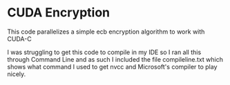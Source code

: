 # CUDA Encryption
 This code parallelizes a simple ecb encryption algorithm to work with CUDA-C

I was struggling to get this code to compile in my IDE so I ran all this through Command Line
and as such I included the file compileline.txt which shows what command I used to get nvcc
and Microsoft's compiler to play nicely.